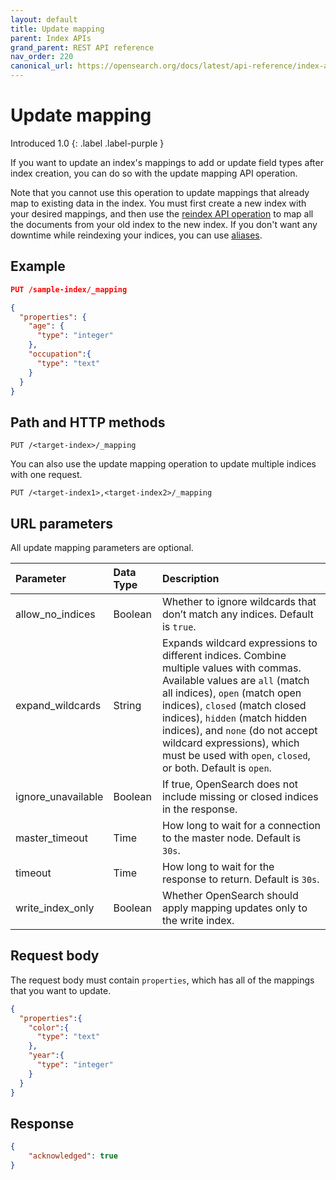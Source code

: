 ```yaml
---
layout: default
title: Update mapping
parent: Index APIs
grand_parent: REST API reference
nav_order: 220
canonical_url: https://opensearch.org/docs/latest/api-reference/index-apis/put-mapping/
---
```


# Update mapping
Introduced 1.0
{: .label .label-purple }

If you want to update an index's mappings to add or update field types after index creation, you can do so with the update mapping API operation.

Note that you cannot use this operation to update mappings that already map to existing data in the index. You must first create a new index with your desired mappings, and then use the [reindex API operation]({{site.url}}{{site.baseurl}}/opensearch/reindex-data) to map all the documents from your old index to the new index. If you don't want any downtime while reindexing your indices, you can use [aliases]({{site.url}}{{site.baseurl}}/opensearch/index-alias).

## Example

```json
PUT /sample-index/_mapping

{
  "properties": {
    "age": {
      "type": "integer"
    },
    "occupation":{
      "type": "text"
    }
  }
}
```


## Path and HTTP methods

```
PUT /<target-index>/_mapping
```

You can also use the update mapping operation to update multiple indices with one request.

```
PUT /<target-index1>,<target-index2>/_mapping
```

## URL parameters

All update mapping parameters are optional.

Parameter | Data Type | Description
:--- | :--- | :---
allow_no_indices | Boolean | Whether to ignore wildcards that don’t match any indices. Default is `true`.
expand_wildcards | String | Expands wildcard expressions to different indices. Combine multiple values with commas. Available values are `all` (match all indices), `open` (match open indices), `closed` (match closed indices), `hidden` (match hidden indices), and `none` (do not accept wildcard expressions), which must be used with `open`, `closed`, or both. Default is `open`.
ignore_unavailable | Boolean | If true, OpenSearch does not include missing or closed indices in the response.
master_timeout | Time | How long to wait for a connection to the master node. Default is `30s`.
timeout | Time | How long to wait for the response to return. Default is `30s`.
write_index_only | Boolean | Whether OpenSearch should apply mapping updates only to the write index.

## Request body

The request body must contain `properties`, which has all of the mappings that you want to update.

```json
{
  "properties":{
    "color":{
      "type": "text"
    },
    "year":{
      "type": "integer"
    }
  }
}
```

## Response

```json
{
    "acknowledged": true
}
```
